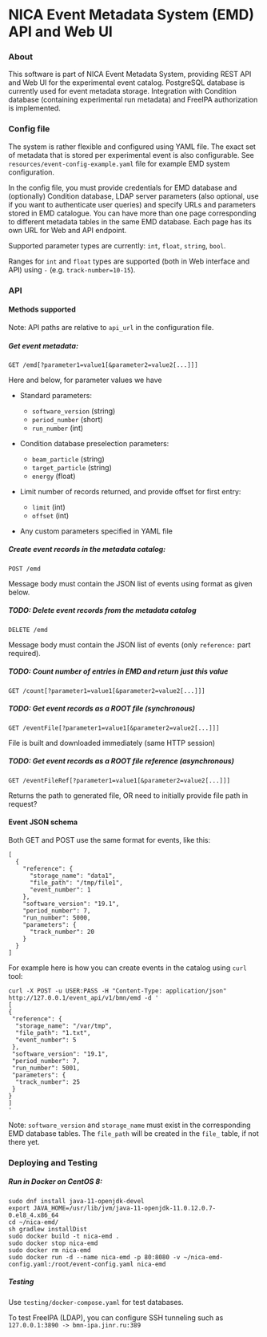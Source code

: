 
# NICA Event Metadata System (EMD) API and Web UI

### About

This software is part of NICA Event Metadata System, providing REST API and Web UI for the experimental 
event catalog. PostgreSQL database is currently used for event metadata storage. Integration with Condition
database (containing experimental run metadata) and FreeIPA authorization is implemented.

### Config file

The system is rather flexible and configured using YAML file. The exact set of metadata that is
stored per experimental event is also configurable. See `resources/event-config-example.yaml` file 
for example EMD system configuration.

In the config file, you must provide credentials for EMD database and (optionally) Condition database, 
LDAP server parameters (also optional, use if you want to authenticate user queries) and specify URLs 
and parameters stored in EMD catalogue.
You can have more than one page corresponding to different metadata tables in the same EMD database.
Each page has its own URL for Web and API endpoint.

Supported parameter types are currently: `int`, `float`, `string`, `bool`.

Ranges for `int` and `float` types are supported (both in Web interface and API) using `-` 
(e.g. `track-number=10-15`). 

### API

#### Methods supported

Note: API paths are relative to `api_url` in the configuration file.

##### Get event metadata:
`GET /emd[?parameter1=value1[&parameter2=value2[...]]]`
  
Here and below, for parameter values we have 
* Standard parameters:
  - `software_version` (string)
  - `period_number` (short)
  - `run_number` (int)

* Condition database preselection parameters:
  - `beam_particle` (string)
  - `target_particle` (string)
  - `energy` (float)

* Limit number of records returned, and provide offset for first entry:
  - `limit` (int)
  - `offset` (int)

* Any custom parameters specified in YAML file 

##### Create event records in the metadata catalog:
`POST /emd`

Message body must contain the JSON list of events using format as given below.  

##### TODO: Delete event records from the metadata catalog
`DELETE /emd`

Message body must contain the JSON list of events (only `reference:` part required).

##### TODO: Count number of entries in EMD and return just this value
`GET /count[?parameter1=value1[&parameter2=value2[...]]]`

##### TODO: Get event records as a ROOT file (synchronous)
`GET /eventFile[?parameter1=value1[&parameter2=value2[...]]]`

File is built and downloaded immediately (same HTTP session) 

##### TODO: Get event records as a ROOT file reference (asynchronous)
`GET /eventFileRef[?parameter1=value1[&parameter2=value2[...]]]`

Returns the path to generated file, OR need to initially provide file path in request?

#### Event JSON schema

Both GET and POST use the same format for events, like this:

```
[ 
  {
    "reference": {
      "storage_name": "data1",
      "file_path": "/tmp/file1",
      "event_number": 1
    },
    "software_version": "19.1",
    "period_number": 7,
    "run_number": 5000,
    "parameters": {
      "track_number": 20
    }
  } 
]
```

For example here is how you can create events in the catalog using `curl` tool:
```
curl -X POST -u USER:PASS -H "Content-Type: application/json" http://127.0.0.1/event_api/v1/bmn/emd -d '
[
{
 "reference": {
  "storage_name": "/var/tmp",
  "file_path": "1.txt",
  "event_number": 5
 },
 "software_version": "19.1",
 "period_number": 7,
 "run_number": 5001,
 "parameters": {
  "track_number": 25
 }
}
]
'
```

Note: `software_version` and `storage_name` must exist in the corresponding EMD database tables.
The `file_path` will be created in the `file_` table, if not there yet.

### Deploying and Testing

##### Run in Docker on CentOS 8:

```
sudo dnf install java-11-openjdk-devel
export JAVA_HOME=/usr/lib/jvm/java-11-openjdk-11.0.12.0.7-0.el8_4.x86_64
cd ~/nica-emd/
sh gradlew installDist
sudo docker build -t nica-emd .
sudo docker stop nica-emd
sudo docker rm nica-emd
sudo docker run -d --name nica-emd -p 80:8080 -v ~/nica-emd-config.yaml:/root/event-config.yaml nica-emd
```

##### Testing

Use `testing/docker-compose.yaml` for test databases. 

To test FreeIPA (LDAP), you can configure SSH tunneling such as `127.0.0.1:3890 -> bmn-ipa.jinr.ru:389`

